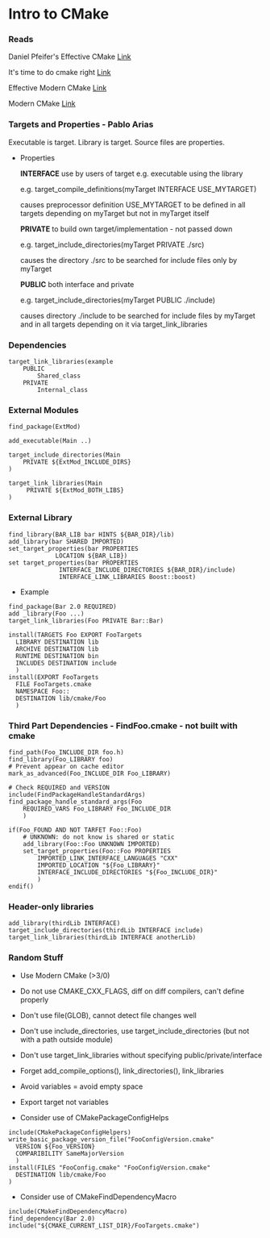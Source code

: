 # Intro to CMake

### Reads

Daniel Pfeifer's Effective CMake [Link](https://www.youtube.com/watch?v=bsXLMQ6WgIk)

It's time to do cmake right [Link](https://pabloariasal.github.io/2018/02/19/its-time-to-do-cmake-right/)

Effective Modern CMake [Link](https://gist.github.com/mbinna/c61dbb39bca0e4fb7d1f73b0d66a4fd1)

Modern CMake [Link](https://github.com/toeb/moderncmake)


### Targets and Properties - Pablo Arias

Executable is target. Library is target. Source files are properties.

* Properties

  **INTERFACE** use by users of target e.g. executable using the library

    e.g. target_compile_definitions(myTarget INTERFACE USE_MYTARGET)
    
    causes preprocessor definition USE_MYTARGET to be defined in all targets depending on myTarget but not in myTarget itself

  **PRIVATE** to build own target/implementation - not passed down

    e.g. target_include_directories(myTarget PRIVATE ./src)

    causes the directory ./src to be searched for include files only by myTarget

  **PUBLIC** both interface and private

    e.g. target_include_directories(myTarget PUBLIC ./include)

    causes directory ./include to be searched for include files by myTarget and in all targets depending on it via target_link_libraries

### Dependencies

```
target_link_libraries(example
    PUBLIC
        Shared_class
    PRIVATE
        Internal_class
```

### External Modules

```
find_package(ExtMod)

add_executable(Main ..)

target_include_directories(Main
    PRIVATE ${ExtMod_INCLUDE_DIRS}
)

target_link_libraries(Main
     PRIVATE ${ExtMod_BOTH_LIBS}
)

```

### External Library

```
find_library(BAR_LIB bar HINTS ${BAR_DIR}/lib)
add_library(bar SHARED IMPORTED)
set_target_properties(bar PROPERTIES
             LOCATION ${BAR_LIB})
set target_properties(bar PROPERTIES
              INTERFACE_INCLUDE_DIRECTORIES ${BAR_DIR}/include)
              INTERFACE_LINK_LIBRARIES Boost::boost)
```

* Example

```
find_package(Bar 2.0 REQUIRED)
add _library(Foo ...)
target_link_libraries(Foo PRIVATE Bar::Bar)

install(TARGETS Foo EXPORT FooTargets
  LIBRARY DESTINATION lib
  ARCHIVE DESTINATION lib
  RUNTIME DESTINATION bin
  INCLUDES DESTINATION include
  )
install(EXPORT FooTargets
  FILE FooTargets.cmake
  NAMESPACE Foo::
  DESTINATION lib/cmake/Foo
  )
```

### Third Part Dependencies - FindFoo.cmake - not built with cmake

```
find_path(Foo_INCLUDE_DIR foo.h)
find_library(Foo_LIBRARY foo)
# Prevent appear on cache editor
mark_as_advanced(Foo_INCLUDE_DIR Foo_LIBRARY)

# Check REQUIRED and VERSION
include(FindPackageHandleStandardArgs)
find_package_handle_standard_args(Foo
    REQUIRED_VARS Foo_LIBRARY Foo_INCLUDE_DIR
    )

if(Foo_FOUND AND NOT TARFET Foo::Foo)
    # UNKNOWN: do not know is shared or static
    add_library(Foo::Foo UNKNOWN IMPORTED)
    set_target_properties(Foo::Foo PROPERTIES
        IMPORTED_LINK_INTERFACE_LANGUAGES "CXX"
        IMPORTED_LOCATION "${Foo_LIBRARY}"
        INTERFACE_INCLUDE_DIRECTORIES "${Foo_INCLUDE_DIR}"
        )
endif()
```

### Header-only libraries
```
add_library(thirdLib INTERFACE)
target_include_directories(thirdLib INTERFACE include)
target_link_libraries(thirdLib INTERFACE anotherLib)
```
### Random Stuff

* Use Modern CMake (>3/0)

* Do not use CMAKE_CXX_FLAGS, diff on diff compilers, can't define properly

* Don't use file(GLOB), cannot detect file changes well

* Don't use include_directories, use target_include_directories (but not with a path outside module)

* Don't use target_link_libraries without specifying public/private/interface

* Forget add_compile_options(), link_directories(), link_libraries

* Avoid variables = avoid empty space 

* Export target not variables

* Consider use of CMakePackageConfigHelps

```
include(CMakePackageConfigHelpers)
write_basic_package_version_file("FooConfigVersion.cmake"
  VERSION ${Foo_VERSION}
  COMPARIBILITY SameMajorVersion
  )
install(FILES "FooConfig.cmake" "FooConfigVersion.cmake"
  DESTINATION lib/cmake/Foo
)
```

* Consider use of CMakeFindDependencyMacro

```
include(CMakeFindDependencyMacro)
find_dependency(Bar 2.0)
include("${CMAKE_CURRENT_LIST_DIR}/FooTargets.cmake")
```



